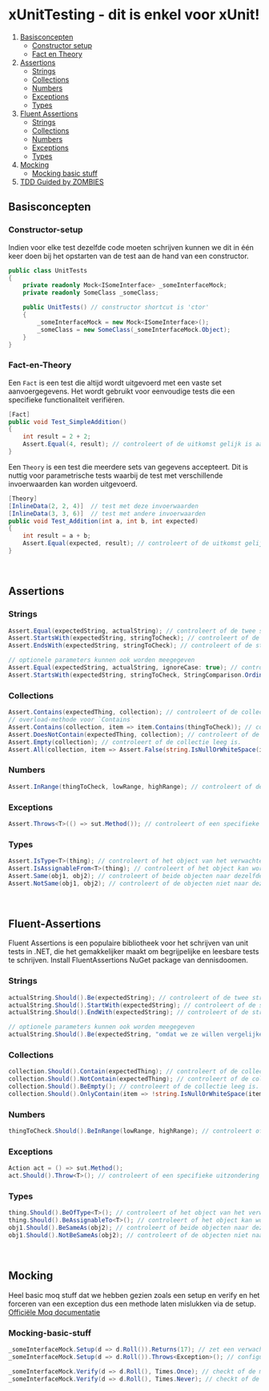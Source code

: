 # xUnitTesting - dit is enkel voor xUnit!

1. [Basisconcepten](#Basisconcepten)
   - [Constructor setup](#Constructor-setup)
   - [Fact en Theory](#Fact-en-Theory)
2. [Assertions](#Assertions)
   - [Strings](#Strings)
   - [Collections](#Collections)
   - [Numbers](#Numbers)
   - [Exceptions](#Exceptions)
   - [Types](#Types)
3. [Fluent Assertions](#Fluent-Assertions)
   - [Strings](#Strings)
   - [Collections](#Collections)
   - [Numbers](#Numbers)
   - [Exceptions](#Exceptions)
   - [Types](#Types)
4. [Mocking](#Mocking)
   - [Mocking basic stuff](#Mocking-basic-stuff)
5. [TDD Guided by ZOMBIES](https://apwt.gitbook.io/g-pro-software-testing/group/les-5-unit-testing#new-welke-tests-schrijven-en-wanneer-zijn-er-voldoende)

## Basisconcepten

### Constructor-setup
Indien voor elke test dezelfde code moeten schrijven kunnen we dit in één keer doen bij het opstarten van de test aan de hand van een constructor.
```csharp
public class UnitTests
{
    private readonly Mock<ISomeInterface> _someInterfaceMock;
    private readonly SomeClass _someClass;

    public UnitTests() // constructor shortcut is 'ctor'
    {
        _someInterfaceMock = new Mock<ISomeInterface>();
        _someClass = new SomeClass(_someInterfaceMock.Object);
    }
}
```

### Fact-en-Theory
Een `Fact` is een test die altijd wordt uitgevoerd met een vaste set aanvoergegevens. Het wordt gebruikt voor eenvoudige tests die een specifieke functionaliteit verifiëren.
```csharp
[Fact]
public void Test_SimpleAddition()
{
    int result = 2 + 2;
    Assert.Equal(4, result); // controleert of de uitkomst gelijk is aan 4
}
```

Een `Theory` is een test die meerdere sets van gegevens accepteert. Dit is nuttig voor parametrische tests waarbij de test met verschillende invoerwaarden kan worden uitgevoerd.
```csharp
[Theory]
[InlineData(2, 2, 4)]  // test met deze invoerwaarden
[InlineData(3, 3, 6)]  // test met andere invoerwaarden
public void Test_Addition(int a, int b, int expected)
{
    int result = a + b;
    Assert.Equal(expected, result); // controleert of de uitkomst gelijk is aan de verwachte waarde
}
```

<br />

## Assertions
### Strings
```csharp
Assert.Equal(expectedString, actualString); // controleert of de twee strings exact gelijk zijn.
Assert.StartsWith(expectedString, stringToCheck); // controleert of de string begint met de verwachte waarde.
Assert.EndsWith(expectedString, stringToCheck); // controleert of de string eindigt met de verwachte waarde.

// optionele parameters kunnen ook worden meegegeven
Assert.Equal(expectedString, actualString, ignoreCase: true); // controleert of de twee strings gelijk zijn, negeert hoofdlettergevoeligheid.
Assert.StartsWith(expectedString, stringToCheck, StringComparison.OrdinalIgnoreCase); // controleert of de string begint met de verwachte waarde, negeert hoofdlettergevoeligheid.
```

### Collections
```csharp
Assert.Contains(expectedThing, collection); // controleert of de collectie het verwachte item bevat.
// overload-methode voor `Contains`
Assert.Contains(collection, item => item.Contains(thingToCheck)); // controleert of de collectie een item bevat dat voldoet aan de voorwaarde.
Assert.DoesNotContain(expectedThing, collection); // controleert of de collectie het verwachte item niet bevat.
Assert.Empty(collection); // controleert of de collectie leeg is.
Assert.All(collection, item => Assert.False(string.IsNullOrWhiteSpace(item))); // controleert of alle items in de collectie aan de opgegeven voorwaarde voldoen (hier: geen lege of witte ruimte).
```

### Numbers
```csharp
Assert.InRange(thingToCheck, lowRange, highRange); // controleert of de waarde binnen het opgegeven bereik ligt.
```

### Exceptions
```csharp
Assert.Throws<T>(() => sut.Method()); // controleert of een specifieke uitzondering wordt opgegooid door de methode.
```

### Types
```csharp
Assert.IsType<T>(thing); // controleert of het object van het verwachte type is.
Assert.IsAssignableFrom<T>(thing); // controleert of het object kan worden toegewezen aan het opgegeven type.
Assert.Same(obj1, obj2); // controleert of beide objecten naar dezelfde instantie verwijzen.
Assert.NotSame(obj1, obj2); // controleert of de objecten niet naar dezelfde instantie verwijzen.
```

<br />

## Fluent-Assertions
Fluent Assertions is een populaire bibliotheek voor het schrijven van unit tests in .NET, die het gemakkelijker maakt om begrijpelijke en leesbare tests te schrijven. Install FluentAssertions NuGet package van dennisdoomen.

### Strings
```csharp
actualString.Should().Be(expectedString); // controleert of de twee strings exact gelijk zijn.
actualString.Should().StartWith(expectedString); // controleert of de string begint met de verwachte waarde.
actualString.Should().EndWith(expectedString); // controleert of de string eindigt met de verwachte waarde.

// optionele parameters kunnen ook worden meegegeven
actualString.Should().Be(expectedString, "omdat we ze willen vergelijken"); // voegt een boodschap toe aan de foutmelding
```

### Collections
```csharp
collection.Should().Contain(expectedThing); // controleert of de collectie het verwachte item bevat.
collection.Should().NotContain(expectedThing); // controleert of de collectie het verwachte item niet bevat.
collection.Should().BeEmpty(); // controleert of de collectie leeg is.
collection.Should().OnlyContain(item => !string.IsNullOrWhiteSpace(item)); // controleert of alle items in de collectie niet leeg of alleen witruimte zijn.
```

### Numbers
```csharp
thingToCheck.Should().BeInRange(lowRange, highRange); // controleert of de waarde binnen het opgegeven bereik ligt.
```

### Exceptions
```csharp
Action act = () => sut.Method();
act.Should().Throw<T>(); // controleert of een specifieke uitzondering wordt opgegooid door de methode.
```

### Types
```csharp
thing.Should().BeOfType<T>(); // controleert of het object van het verwachte type is.
thing.Should().BeAssignableTo<T>(); // controleert of het object kan worden toegewezen aan het opgegeven type.
obj1.Should().BeSameAs(obj2); // controleert of beide objecten naar dezelfde instantie verwijzen.
obj1.Should().NotBeSameAs(obj2); // controleert of de objecten niet naar dezelfde instantie verwijzen.
```

<br />

## Mocking
Heel basic moq stuff dat we hebben gezien zoals een setup en verify en het forceren van een exception dus een methode laten mislukken via de setup. [Officiële Moq documentatie](https://documentation.help/Moq/)
### Mocking-basic-stuff
```csharp
_someInterfaceMock.Setup(d => d.Roll()).Returns(17); // zet een verwachte waarde voor de `Roll` methode.
_someInterfaceMock.Setup(d => d.Roll()).Throws<Exception>(); // configureert de `Roll` methode om een exception te werpen.

```

```csharp
_someInterfaceMock.Verify(d => d.Roll(), Times.Once); // checkt of de methode `Roll` exact 1 keer is uitgevoerd.
_someInterfaceMock.Verify(d => d.Roll(), Times.Never); // checkt of de methode `Roll` nooit is uitgevoerd.
```
